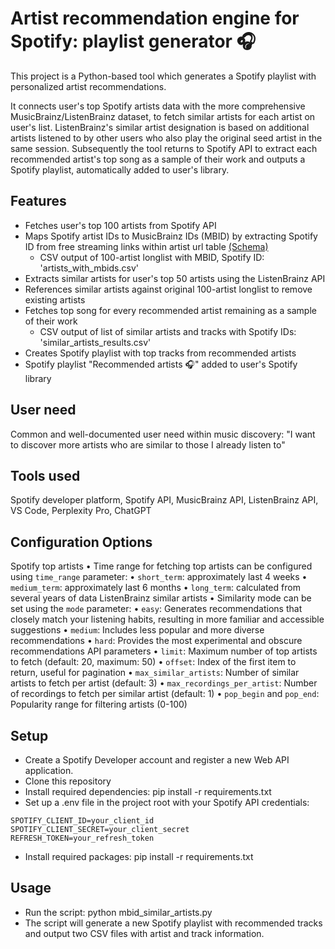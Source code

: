 # Artist recommendation engine for Spotify: playlist generator 🎧

This project is a Python-based tool which generates a Spotify playlist with personalized artist recommendations. 

It connects user's top Spotify artists data with the more comprehensive MusicBrainz/ListenBrainz dataset, to fetch similar artists for each artist on user's list. ListenBrainz's similar artist designation is based on additional artists listened to by other users who also play the original seed artist in the same session. Subsequently the tool returns to Spotify API to extract each recommended artist's top song as a sample of their work and outputs a Spotify playlist, automatically added to user's library.



## Features
* Fetches user's top 100 artists from Spotify API
* Maps Spotify artist IDs to MusicBrainz IDs (MBID) by extracting Spotify ID from free streaming links within artist url table [(Schema)](https://musicbrainz.org/doc/MusicBrainz_Database/Schema%23Artist#Overview)
    * CSV output of 100-artist longlist with MBID, Spotify ID: 'artists_with_mbids.csv'
* Extracts similar artists for user's top 50 artists using the ListenBrainz API
* References similar artists against original 100-artist longlist to remove existing artists
* Fetches top song for every recommended artist remaining as a sample of their work
    * CSV output of list of similar artists and tracks with Spotify IDs: 'similar_artists_results.csv'
* Creates Spotify playlist with top tracks from recommended artists
* Spotify playlist "Recommended artists 🎧" added to user's Spotify library

## User need
Common and well-documented user need within music discovery: "I want to discover more artists who are similar to those I already listen to"

## Tools used
Spotify developer platform, Spotify API, MusicBrainz API, ListenBrainz API, VS Code, Perplexity Pro, ChatGPT

## Configuration Options
Spotify top artists
	•	Time range for fetching top artists can be configured using `time_range` parameter:
	•	`short_term`: approximately last 4 weeks
	•	`medium_term`: approximately last 6 months
	•	`long_term`: calculated from several years of data
ListenBrainz similar artists
	•	Similarity mode can be set using the `mode` parameter:
	•	`easy`: Generates recommendations that closely match your listening habits, resulting in more familiar and accessible suggestions
	•	`medium`: Includes less popular and more diverse recommendations
	•	`hard`: Provides the most experimental and obscure recommendations
API parameters
	•	`limit`: Maximum number of top artists to fetch (default: 20, maximum: 50)
	•	`offset`: Index of the first item to return, useful for pagination
	•	`max_similar_artists`: Number of similar artists to fetch per artist (default: 3)
	•	`max_recordings_per_artist`: Number of recordings to fetch per similar artist (default: 1)
	•	`pop_begin` and `pop_end`: Popularity range for filtering artists (0-100)

## Setup
* Create a Spotify Developer account and register a new Web API application.
* Clone this repository
* Install required dependencies: pip install -r requirements.txt
* Set up a .env file in the project root with your Spotify API credentials:
```text
SPOTIFY_CLIENT_ID=your_client_id
SPOTIFY_CLIENT_SECRET=your_client_secret
REFRESH_TOKEN=your_refresh_token
```
* Install required packages: pip install -r requirements.txt

## Usage
* Run the script: python mbid_similar_artists.py
* The script will generate a new Spotify playlist with recommended tracks and output two CSV files with artist and track information.

